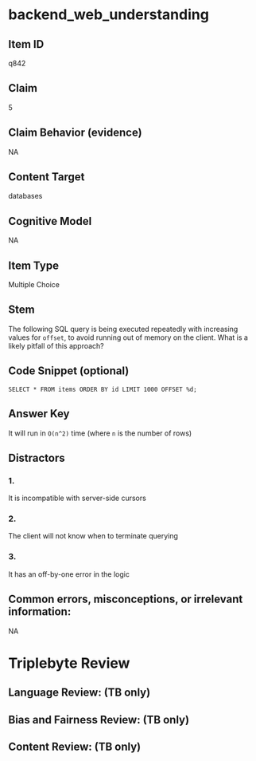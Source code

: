 # backend_web_understanding

## Item ID
q842

## Claim
5

## Claim Behavior (evidence)
NA

## Content Target
databases

## Cognitive Model
NA

## Item Type
Multiple Choice

## Stem
The following SQL query is being executed repeatedly with increasing values for `offset`, to avoid running out of memory on the client.  What is a likely pitfall of this approach?

## Code Snippet (optional)
```plain
SELECT * FROM items ORDER BY id LIMIT 1000 OFFSET %d;
```

## Answer Key
It will run in `O(n^2)` time (where `n` is the number of rows)

## Distractors

### 1.
It is incompatible with server-side cursors

### 2.
The client will not know when to terminate querying

### 3.
It has an off-by-one error in the logic

## Common errors, misconceptions, or irrelevant information:
NA

# Triplebyte Review


## Language Review: (TB only)


## Bias and Fairness Review: (TB only)


## Content Review: (TB only)

